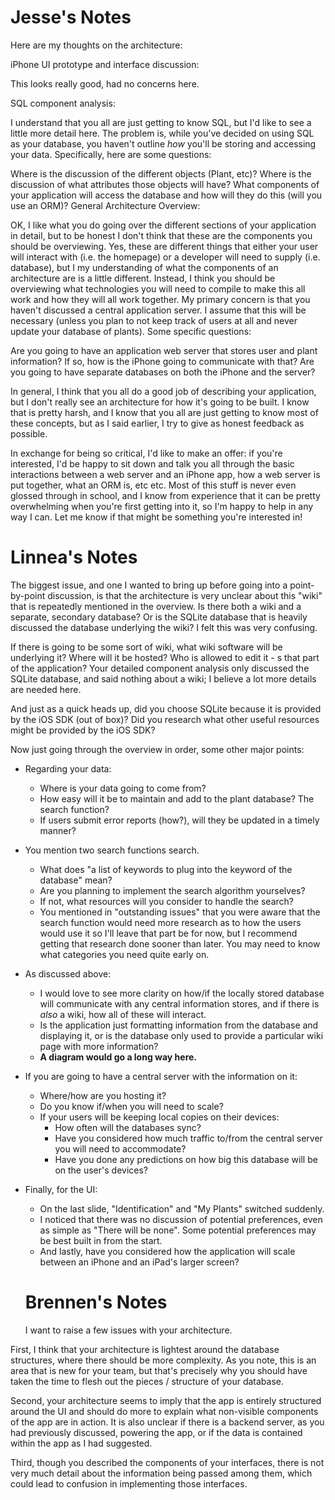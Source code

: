 # Jesse's Notes

Here are my thoughts on the architecture:

iPhone UI prototype and interface discussion:

This looks really good, had no concerns here.

SQL component analysis:

I understand that you all are just getting to know SQL, but I'd like to see a little more detail here. The problem is, while you've decided on using SQL as your database, you haven't outline *how* you'll be storing and accessing your data. Specifically, here are some questions: 

Where is the discussion of the different objects (Plant, etc)? 
Where is the discussion of what attributes those objects will have?
What components of your application will access the database and how will they do this (will you use an ORM)?
General Architecture Overview:

OK, I like what you do going over the different sections of your application in detail, but to be honest I don't think that these are the components you should be overviewing. Yes, these are different things that either your user will interact with (i.e. the homepage) or a developer will need to supply (i.e. database), but I my understanding of what the components of an architecture are is a little different.
Instead, I think you should be overviewing what technologies you will need to compile to make this all work and how they will all work together. My primary concern is that you haven't discussed a central application server. I assume that this will be necessary (unless you plan to not keep track of users at all and never update your database of plants). Some specific questions:

Are you going to have an application web server that stores user and plant information? If so, how is the iPhone going to communicate with that? 
Are you going to have separate databases on both the iPhone and the server? 

In general, I think that you all do a good job of describing your application, but I don't really see an architecture for how it's going to be built. I know that is pretty harsh, and I know that you all are just getting to know most of these concepts, but as I said earlier, I try to give as honest feedback as possible.

In exchange for being so critical, I'd like to make an offer: if you're interested, I'd be happy to sit down and talk you all through the basic interactions between a web server and an iPhone app, how a web server is put together, what an ORM is, etc etc. Most of this stuff is never even glossed through in school, and I know from experience that it can be pretty overwhelming when you're first getting into it, so I'm happy to help in any way I can. Let me know if that might be something you're interested in! 

# Linnea's Notes

The biggest issue, and one I wanted to bring up before going into a point-by-point discussion, is that the architecture is very unclear about this "wiki" that is repeatedly mentioned in the overview. Is there both a wiki and a separate, secondary database? Or is the SQLite database that is heavily discussed the database underlying the wiki? I felt this was very confusing.

If there is going to be some sort of wiki, what wiki software will be underlying it? Where will it be hosted? Who is allowed to edit it - s that part of the application? Your detailed component analysis only discussed the SQLite database, and said nothing about a wiki; I believe a lot more details are needed here.

And just as a quick heads up, did you choose SQLite because it is provided by the iOS SDK (out of box)? Did you research what other useful resources might be provided by the iOS SDK?


Now just going through the overview in order, some other major points:

* Regarding your data:
  * Where is your data going to come from?
  * How easy will it be to maintain and add to the plant database? The search function?
  * If users submit error reports (how?), will they be updated in a timely manner?
* You mention two search functions search.
  * What does "a list of keywords to plug into the keyword of the database" mean?
  * Are you planning to implement the search algorithm yourselves?
  * If not, what resources will you consider to handle the search?
  * You mentioned in "outstanding issues" that you were aware that the search function would need more research as to how the users would use it so I'll leave that part be for now, but I recommend getting that research done sooner than later. You may need to know what categories you need quite early on.
* As discussed above:
  * I would love to see more clarity on how/if the locally stored database will communicate with any central information stores, and if there is *also* a wiki, how all of these will interact.
  * Is the application just formatting information from the database and displaying it, or is the database only used to provide a particular wiki page with more information?
  * **A diagram would go a long way here.**
* If you are going to have a central server with the information on it:
  * Where/how are you hosting it?
  * Do you know if/when you will need to scale?
  * If your users will be keeping local copies on their devices:
    * How often will the databases sync?
    * Have you considered how much traffic to/from the central server you will need to accommodate?
    * Have you done any predictions on how big this database will be on the user's devices?
* Finally, for the UI:
  * On the last slide, "Identification" and "My Plants" switched suddenly.
  * I noticed that there was no discussion of potential preferences, even as simple as "There will be none". Some potential preferences may be best built in from the start.
  * And lastly, have you considered how the application will scale between an iPhone and an iPad's larger screen?

  # Brennen's Notes

  I want to raise a few issues with your architecture.

First, I think that your architecture is lightest around the database structures, where there should be more complexity. As you note, this is an area that is new for your team, but that's precisely why you should have taken the time to flesh out the pieces / structure of your database.

Second, your architecture seems to imply that the app is entirely structured around the UI and should do more to explain what non-visible components of the app are in action. It is also unclear if there is a backend server, as you had previously discussed, powering the app, or if the data is contained within the app as I had suggested.

Third, though you described the components of your interfaces, there is not very much detail about the information being passed among them, which could lead to confusion in implementing those interfaces.